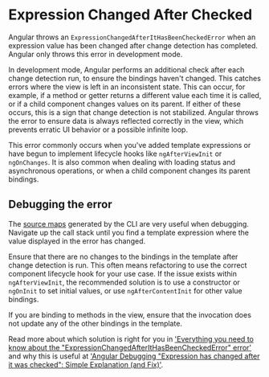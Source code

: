 # Expression Changed After Checked

<docs-video src="https://www.youtube.com/embed/O47uUnJjbJc"/>

Angular throws an `ExpressionChangedAfterItHasBeenCheckedError` when an expression value has been changed after change detection has completed. Angular only throws this error in development mode.

In development mode, Angular performs an additional check after each change detection run, to ensure the bindings haven't changed. This catches errors where the view is left in an inconsistent state. This can occur, for example, if a method or getter returns a different value each time it is called, or if a child component changes values on its parent. If either of these occurs, this is a sign that change detection is not stabilized. Angular throws the error to ensure data is always reflected correctly in the view, which prevents erratic UI behavior or a possible infinite loop.

This error commonly occurs when you've added template expressions or have begun to implement lifecycle hooks like `ngAfterViewInit` or `ngOnChanges`. It is also common when dealing with loading status and asynchronous operations, or when a child component changes its parent bindings.

## Debugging the error

The [source maps](https://developer.mozilla.org/docs/Tools/Debugger/How_to/Use_a_source_map) generated by the CLI are very useful when debugging. Navigate up the call stack until you find a template expression where the value displayed in the error has changed.

Ensure that there are no changes to the bindings in the template after change detection is run. This often means refactoring to use the correct component lifecycle hook for your use case. If the issue exists within `ngAfterViewInit`, the recommended solution is to use a constructor or `ngOnInit` to set initial values, or use `ngAfterContentInit` for other value bindings.

If you are binding to methods in the view, ensure that the invocation does not update any of the other bindings in the template.

Read more about which solution is right for you in ['Everything you need to know about the "ExpressionChangedAfterItHasBeenCheckedError" error'](https://indepth.dev/posts/1001/everything-you-need-to-know-about-the-expressionchangedafterithasbeencheckederror-error) and why this is useful at ['Angular Debugging "Expression has changed after it was checked": Simple Explanation (and Fix)'](https://blog.angular-university.io/angular-debugging).
